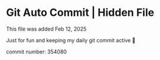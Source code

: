 # Git Auto Commit | Hidden File

This file was added Feb 12, 2025

Just for fun and keeping my daily git commit active 🤪

commit number: 354080
